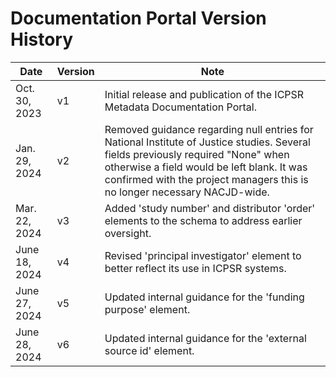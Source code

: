 # Documentation Portal Version History

| Date | Version | Note |
|------|---------|------|
| Oct. 30, 2023 | v1 | Initial release and publication of the ICPSR Metadata Documentation Portal. |
| Jan. 29, 2024 | v2 | Removed guidance regarding null entries for National Institute of Justice studies. Several fields previously required "None" when otherwise a field would be left blank. It was confirmed with the project managers this is no longer necessary NACJD-wide. |
| Mar. 22, 2024 | v3 | Added 'study number' and distributor 'order' elements to the schema to address earlier oversight. |
| June 18, 2024 | v4 | Revised 'principal investigator' element to better reflect its use in ICPSR systems. |
| June 27, 2024 | v5 | Updated internal guidance for the 'funding purpose' element. |
| June 28, 2024 | v6 | Updated internal guidance for the 'external source id' element. |